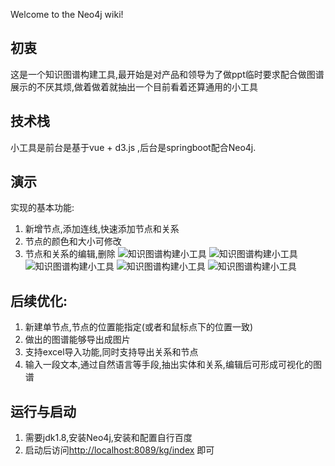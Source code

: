 Welcome to the Neo4j wiki!
## 初衷
这是一个知识图谱构建工具,最开始是对产品和领导为了做ppt临时要求配合做图谱展示的不厌其烦,做着做着就抽出一个目前看着还算通用的小工具
## 技术栈
小工具是前台是基于vue + d3.js ,后台是springboot配合Neo4j.
## 演示
实现的基本功能:
1. 新增节点,添加连线,快速添加节点和关系
2. 节点的颜色和大小可修改
3. 节点和关系的编辑,删除
![知识图谱构建小工具](http://file.miaoleyan.com/kg1.gif)
![知识图谱构建小工具](http://file.miaoleyan.com/kg2.gif)
![知识图谱构建小工具](http://file.miaoleyan.com/kg3.gif)
![知识图谱构建小工具](http://file.miaoleyan.com/kg4.gif)
![知识图谱构建小工具](http://file.miaoleyan.com/m99.gif)
## 后续优化:
1. 新建单节点,节点的位置能指定(或者和鼠标点下的位置一致)
2. 做出的图谱能够导出成图片
3. 支持excel导入功能,同时支持导出关系和节点
4. 输入一段文本,通过自然语言等手段,抽出实体和关系,编辑后可形成可视化的图谱
## 运行与启动
1. 需要jdk1.8,安装Neo4j,安装和配置自行百度
2. 启动后访问[http://localhost:8089/kg/index](http://localhost:8089/kg/index) 即可
